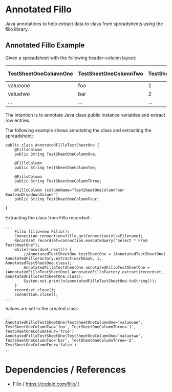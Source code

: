 # Annotated Fillo

Java annotations to help extract data to class from spreadsheets using the fillo library.

## Annotated Fillo Example

Given a spreadsheet with the following header-column layout:


| TestSheetOneColumnOne | TestSheetOneColumnTwo | TestSheetOneColumnThree | TestSheetOneColumnFour BooleanDropdownValues |
| --------------------- | --------------------- | ----------------------- |:--------------------------------------------:|
| valueone              | foo                   | 1                       | TRUE                                         |
| valuetwo              | bar                   | 2                       | FALSE                                        |
| ...                   | ...                   | ...                     | ...                                          |


The intention is to annotate Java class public instance variables and extract row entries.

The following example shows annotating the class and extracting the spreadsheet:

    public class AnnotatedFilloTestSheetOne {
        @FilloColumn
        public String TestSheetOneColumnOne;
    
        @FilloColumn
        public String TestSheetOneColumnTwo;
    
        @FilloColumn
        public String TestSheetOneColumnThree;
    
        @FilloColumn (columnName="TestSheetOneColumnFour BooleanDropdownValues")
        public String TestSheetOneColumnFour;
    
    }

Extracting the class from Fillo recordset:

    ...
        Fillo fillo=new Fillo();
        Connection connection=fillo.getConnection(xlsxFilename);
        Recordset recordset=connection.executeQuery("Select * From TestSheetOne");
        while(recordset.next()) {
            //AnnotatedTestSheetOne testSheetOne = (AnnotatedTestSheetOne) AnnotatedFilloFactory.extract(workbook, 1, AnnotatedTestSheetOne.class);
            AnnotatedFilloTestSheetOne annotatedFilloTestSheetOne = (AnnotatedFilloTestSheetOne) AnnotatedFilloFactory.extract(recordset, AnnotatedFilloTestSheetOne.class);
            System.out.println(annotatedFilloTestSheetOne.toString());
        }
        recordset.close();
        connection.close();
    ...


Values are set in the created class:

    ...
    AnnotatedFilloTestSheetOne(TestSheetOneColumnOne='valueone', TestSheetOneColumnTwo='foo', TestSheetOneColumnThree='1', TestSheetOneColumnFour='true')
    AnnotatedFilloTestSheetOne(TestSheetOneColumnOne='valuetwo', TestSheetOneColumnTwo='bar', TestSheetOneColumnThree='2', TestSheetOneColumnFour='false')
    ...


# Dependencies / References

 * Fillo ( https://codoid.com/fillo/ )
